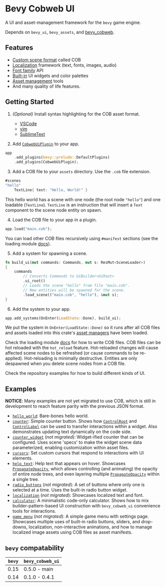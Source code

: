 # Bevy Cobweb UI

A UI and asset-management framework for the `bevy` game engine.

Depends on `bevy_ui`, `bevy_assets`, and [bevy_cobweb](https://github.com/UkoeHB/bevy_cobweb).


## Features

- [Custom scene format](bevy_cobweb_ui::loading) called COB
- [Localization](bevy_cobweb_ui::localization) framework (text, fonts, images, audio)
- [Font family](bevy_cobweb_ui::prelude::FontRequest) API
- [Built-in](bevy_cobweb_ui::builtin) UI widgets and color palettes
- [Asset management](bevy_cobweb_ui::assets_ext) tools
- And many quality of life features.


## Getting Started

1. *(Optional)* Install syntax highlighting for the COB asset format.
    - [VSCode](https://github.com/UkoeHB/vscode-cob/)
    - [vim](https://github.com/UkoeHB/vim-cob/)
    - [SublimeText](https://github.com/UkoeHB/sublime-cob/)

2. Add [`CobwebUiPlugin`](bevy_cobweb_ui::prelude::CobwebUiPlugin) to your app.

```rust
app
    .add_plugins(bevy::prelude::DefaultPlugins)
    .add_plugins(CobwebUiPlugin);
```

3. Add a COB file to your `assets` directory. Use the `.cob` file extension.

```rust
#scenes
"hello"
    TextLine{ text: "Hello, World!" }
```

This hello world has a scene with one node (the root node `"hello"`) and one loadable (`TextLine`). `TextLine` is an instruction that will insert a `Text` component to the scene node entity on spawn.

4. Load the COB file to your app in a plugin.

```rust
app.load("main.cob");
```

You can load other COB files recursively using `#manifest` sections (see the loading module [docs](bevy_cobweb_ui::loading)).

5. Add a system for spawning a scene.

```rust
fn build_ui(mut commands: Commands, mut s: ResMut<SceneLoader>)
{
    commands
        // Converts Commands to UiBuilder<UiRoot>
        .ui_root()
        // Loads the scene "hello" from file "main.cob".
        // New entities will be spawned for the scene.
        .load_scene(("main.cob", "hello"), &mut s);
}
```

6. Add the system to your app.

```rust
app.add_systems(OnEnter(LoadState::Done), build_ui);
```

We put the system in `OnEnter(LoadState::Done)` so it runs after all COB files and assets loaded into this crate's [asset managers](bevy_cobweb_ui::assets_ext) have been loaded.

Check the loading module [docs](bevy_cobweb_ui::loading) for how to write COB files. COB files can be hot reloaded with the `hot_reload` feature. Hot-reloaded changes will cause affected scene nodes to be refreshed (or cause commands to be re-applied). Hot-reloading is minimally destructive. Entities are only despawned when you delete scene nodes from a COB file.

Check the repository examples for how to build different kinds of UI.


## Examples

**NOTICE**: Many examples are not yet migrated to use COB, which is still in development to reach feature parity with the previous JSON format.

- [`hello_world`](https://github.com/UkoeHB/bevy_cobweb_ui/tree/master/examples/hello_world): Bare-bones hello world.
- [`counter`](https://github.com/UkoeHB/bevy_cobweb_ui/tree/master/examples/counter): Simple counter button. Shows how [`ControlRoot`](bevy_cobweb_ui::prelude::ControlRoot) and [`ControlLabel`](bevy_cobweb_ui::prelude::ControlLabel) can be used to transfer interactions within a widget. Also demonstrates updating text dynamically on the code side.
- [`counter_widget`](https://github.com/UkoeHB/bevy_cobweb_ui/tree/master/examples/counter_widget) (*not migrated*): Widget-ified counter that can be configured. Uses scene 'specs' to make the widget scene data parameterized, enabling customization within asset files.
- [`cursors`](https://github.com/UkoeHB/bevy_cobweb_ui/tree/master/examples/cursors): Set custom cursors that respond to interactions with UI elements.
- [`help_text`](https://github.com/UkoeHB/bevy_cobweb_ui/tree/master/examples/help_text): Help text that appears on hover. Showcases [`PropagateOpacity`](bevy_cobweb_ui::prelude::PropagateOpacity), which allows controlling (and animating) the opacity of entire node trees, and even layering multiple [`PropagateOpacity`](bevy_cobweb_ui::prelude::PropagateOpacity) within a single tree.
- [`radio_buttons`](https://github.com/UkoeHB/bevy_cobweb_ui/tree/master/examples/radio_buttons) (*not migrated*): A set of buttons where only one is selected at a time. Uses the built-in radio button widget.
- [`localization`](https://github.com/UkoeHB/bevy_cobweb_ui/tree/master/examples/localization) (*not migrated*): Showcases localized text and font.
- [`calculator`](https://github.com/UkoeHB/bevy_cobweb_ui/tree/master/examples/calculator): A minimalistic code-only calculator. Shows how to mix builder-pattern-based UI construction with `bevy_cobweb_ui` convenience tools for interactions.
- [`game_menu`](https://github.com/UkoeHB/bevy_cobweb_ui/tree/master/examples/game_menu) (*not migrated*): A simple game menu with settings page. Showcases multiple uses of built-in radio buttons, sliders, and drop-downs, localization, non-interactive animations, and how to manage localized image assets using COB files as asset manifests.


## `bevy` compatability

| `bevy` | `bevy_cobweb_ui` |
|-------|-------------------|
| 0.15  | 0.5.0 - main      |
| 0.14  | 0.1.0 - 0.4.1     |
